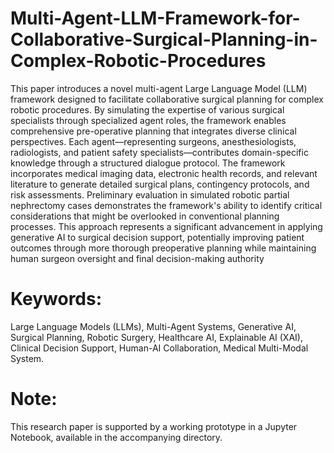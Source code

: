# Multi-Agent-LLM-Framework-for-Collaborative-Surgical-Planning-in-Complex-Robotic-Procedures

This paper introduces a novel multi-agent Large Language Model (LLM) framework designed to facilitate collaborative surgical planning for complex robotic procedures. By simulating the expertise of various surgical specialists through specialized agent roles, the framework enables comprehensive pre-operative planning that integrates diverse clinical perspectives. Each agent—representing surgeons, anesthesiologists, radiologists, and patient safety specialists—contributes domain-specific knowledge through a structured dialogue protocol. The framework incorporates medical imaging data, electronic health records, and relevant literature to generate detailed surgical plans, contingency protocols, and risk assessments. Preliminary evaluation in simulated robotic partial nephrectomy cases demonstrates the framework's ability to identify critical considerations that might be overlooked in conventional planning processes. This approach represents a significant advancement in applying generative AI to surgical decision support, potentially improving patient outcomes through more thorough preoperative planning while maintaining human surgeon oversight and final decision-making authority

# Keywords:
Large Language Models (LLMs), Multi-Agent Systems, Generative AI, Surgical Planning, Robotic Surgery,
Healthcare AI, Explainable AI (XAI), Clinical Decision Support, Human-AI Collaboration, Medical Multi-Modal System.

# Note: 
This research paper is supported by a working prototype in a Jupyter Notebook, available in the accompanying directory.
